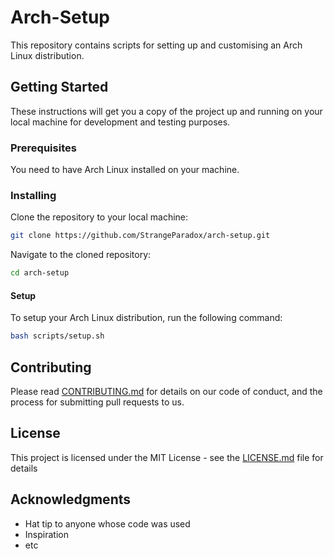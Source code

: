 # Arch-Setup

This repository contains scripts for setting up and customising an Arch Linux distribution. 

## Getting Started

These instructions will get you a copy of the project up and running on your local machine for development and testing purposes.

### Prerequisites

You need to have Arch Linux installed on your machine.

### Installing

Clone the repository to your local machine:

```bash
git clone https://github.com/StrangeParadox/arch-setup.git
```

Navigate to the cloned repository:

```bash
cd arch-setup
```

#### Setup

To setup your Arch Linux distribution, run the following command:

```bash
bash scripts/setup.sh
```

## Contributing

Please read [CONTRIBUTING.md](https://gist.github.com/PurpleBooth/b24679402957c63ec426) for details on our code of conduct, and the process for submitting pull requests to us.

## License

This project is licensed under the MIT License - see the [LICENSE.md](LICENSE.md) file for details

## Acknowledgments

* Hat tip to anyone whose code was used
* Inspiration
* etc